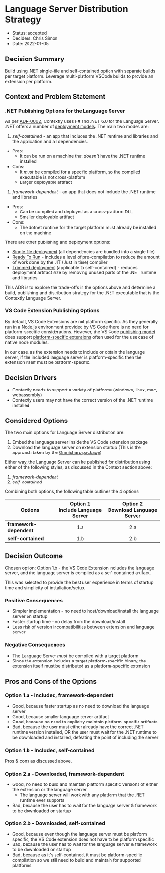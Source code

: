 # Language Server Distribution Strategy 

* Status: accepted
* Deciders: Chris Simon
* Date: 2022-01-05

## Decision Summary

Build using .NET single-file and self-contained option with separate builds per target platform. Leverage multi-platform VSCode builds to provide an extension per platform.

## Context and Problem Statement

### .NET Publishing Options for the Language Server

As per [ADR-0002](0002-language-&-framework-selection.md), Contextly uses F# and .NET 6.0 for the Language Server.  .NET offers a number of [deployment models](https://docs.microsoft.com/en-us/dotnet/core/deploying/).  The main two modes are:

1. _self-contained_ - an app that includes the .NET runtime and libraries and the application and all dependencies.  
  * Pros:
    * It can be run on a machine that _doesn't_ have the .NET runtime installed
  * Cons:
    * It _must_ be compiled for a specific platform, so the compiled executable is not cross-platform
    * Larger deployable artifact
1. _framework-dependent_ - an app that does not include the .NET runtime and libraries
  * Pros: 
    * Can be compiled and deployed as a cross-platform DLL
    * Smaller deployable artifact
  * Cons:
    * The dotnet runtime for the target platform must already be installed on the machine

There are other publishing and deployment options:

* [Single file deployment](https://docs.microsoft.com/en-us/dotnet/core/deploying/single-file) (all dependencies are bundled into a single file)
* [Ready To Run](https://docs.microsoft.com/en-us/dotnet/core/deploying/ready-to-run) - includes a level of pre-compilation to reduce the amount of work done by the JIT (Just in time) compiler
* [Trimmed deployment](https://docs.microsoft.com/en-us/dotnet/core/deploying/trimming/trim-self-contained) (applicable to self-contained) - reduces deployment artifact size by removing unused parts of the .NET runtime and libraries

This ADR is to explore the trade-offs in the options above and determine a build, publishing and distribution strategy for the .NET executable that is the Contextly Language Server.

### VS Code Extension Publishing Options

By default, VS Code Extensions are not platform specific.  As they generally run in a Node.js environment provided by VS Code there is no need for platform-specific considerations.  However, the VS Code [publishing model](https://code.visualstudio.com/api/working-with-extensions/publishing-extension) does support [platform-specific extensions](https://code.visualstudio.com/api/working-with-extensions/publishing-extension#platformspecific-extensions) often used for the use case of native node modules.

In our case, as the extension needs to include or obtain the language server, if the included language server is platform-specific then the extension itself must be platform-specific.

## Decision Drivers

* Contextly needs to support a variety of platforms (windows, linux, mac, webassembly)
* Contextly users may not have the correct version of the .NET runtime installed

## Considered Options

The two main options for Language Server distribution are:

1. Embed the language server inside the VS Code extension package
2. Download the language server on extension startup (This is the approach taken by the [Omnisharp package](https://github.com/OmniSharp/omnisharp-vscode))

Either way, the Language Server can be published for distribution using either of the following styles, as discussed in the Context section above:

1. _framework-dependent_
2. _self-contained_

Combining both options, the following table outlines the 4 options:

| Options        | Option 1<br/>Include Language Server | Option 2<br/>Download Language Server |
| - | :-: | :-: |
| **framework-dependent** | 1.a | 2.a |
| **self-contained** | 1.b | 2.b |

## Decision Outcome

Chosen option: Option 1.b - the VS Code Extension includes the language server, and the language server is compiled as a self-contained artifact.

This was selected to provide the best user experience in terms of startup time and simplicity of installation/setup.

### Positive Consequences

* Simpler implementation - no need to host/download/install the language server on startup
* Faster startup time - no delay from the download/install
* Less risk of version incompatibilities between extension and language server

### Negative Consequences

* The Language Server _must_ be compiled with a target platform
* Since the extension includes a target platform-specific binary, the extension itself must be distributed as a platform-specific extension

## Pros and Cons of the Options

### Option 1.a - Included, framework-dependent

* Good, because faster startup as no need to download the language server
* Good, because smaller language server artifact
* Good, because no need to explicitly maintain platform-specific artifacts
* Bad, because the user must either already have the correct .NET runtime version installed, OR the user must wait for the .NET runtime to be downloaded and installed, defeating the point of including the server

### Option 1.b - Included, self-contained

Pros & cons as discussed above.

### Option 2.a - Downloaded, framework-dependent

* Good, no need to build and maintain platform specific versions of either the extension or the language server
  * The language server will work with any platform that the .NET runtime ever supports
* Bad, because the user has to wait for the language server & framework to be downloaded on startup

### Option 2.b - Downloaded, self-contained

* Good, because even though the language server must be platform specific, the VS Code extension does not have to be platform specific
* Bad, because the user has to wait for the language server & framework to be downloaded on startup
* Bad, because as it's self-contained, it must be platform-specific compilation so we still need to build and maintain for supported platforms